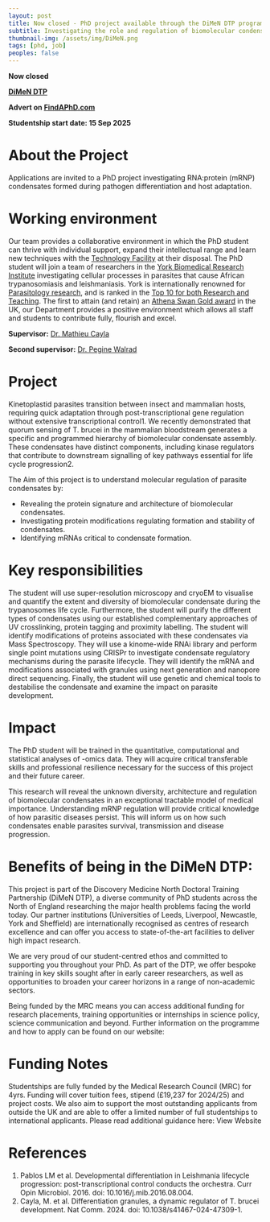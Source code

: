 ```yaml
---
layout: post
title: Now closed - PhD project available through the DiMeN DTP program
subtitle: Investigating the role and regulation of biomolecular condensate enabling kinetoplastid parasites host adaptation
thumbnail-img: /assets/img/DiMeN.png
tags: [phd, job]
peoples: false
---
```

**Now closed**

**[DiMeN DTP](https://www.dimen.org.uk/)**

**Advert on [FindAPhD.com](https://www.findaphd.com/phds/project/mrc-dimen-doctoral-training-partnership-investigating-the-role-and-regulation-of-biomolecular-condensate-enabling-kinetoplastid-parasites-host-adaptation/?p176374)**

**Studentship start date: 15 Sep 2025**

# About the Project

Applications are invited to a PhD project investigating RNA:protein (mRNP) condensates formed during pathogen differentiation and host adaptation. 

# Working environment

Our team provides a collaborative environment in which the PhD student can thrive with individual support, expand their intellectual range and learn new techniques with the [Technology Facility](https://www.york.ac.uk/biology/technology-facility/) at their disposal. The PhD student will join a team of researchers in the [York Biomedical Research Institute](https://www.york.ac.uk/biomedical-research-institute/) investigating cellular processes in parasites that cause African trypanosomiasis and leishmaniasis. York is internationally renowned  for [Parasitology research](https://www.york.ac.uk/biomedical-research-institute/immunology-haematology-infection/parasitesyork/), and is ranked in the [Top 10 for both Research and Teaching](https://www.york.ac.uk/about/awards/). The first to attain (and retain) an [Athena Swan Gold award](https://www.york.ac.uk/biology/about/news/2024/athena-swan-gold-award-renewed/) in the UK, our Department provides a positive environment which allows all staff and students to contribute fully, flourish and excel.

**Supervisor:** [Dr. Mathieu Cayla](https://www.york.ac.uk/biology/people/mathieu-cayla/)

**Second supervisor:** [Dr. Pegine Walrad](https://www.york.ac.uk/biology/research/infection-immunity/pegine-walrad/)

# Project 

Kinetoplastid parasites transition between insect and mammalian hosts, requiring quick adaptation through post-transcriptional gene regulation without extensive transcriptional control1. We recently demonstrated that quorum sensing of T. brucei in the mammalian bloodstream generates a specific and programmed hierarchy of biomolecular condensate assembly. These condensates have distinct components, including kinase regulators that contribute to downstream signalling of key pathways essential for life cycle progression2. 

The Aim of this project is to understand molecular regulation of parasite condensates by:
 - Revealing the protein signature and architecture of biomolecular condensates.
 - Investigating protein modifications regulating formation and stability of condensates.
 - Identifying mRNAs critical to condensate formation.

# Key responsibilities

The student will use super-resolution microscopy and cryoEM to visualise and quantify the extent and diversity of biomolecular condensate during the trypanosomes life cycle. Furthermore, the student will purify the different types of condensates using our established complementary approaches of UV crosslinking, protein tagging and proximity labelling. The student will identify modifications of proteins associated with these condensates via Mass Spectroscopy. They will use a kinome-wide RNAi library and perform single point mutations using CRISPr to investigate condensate regulatory mechanisms  during the parasite lifecycle. They will identify the mRNA and modifications associated with granules using next generation and nanopore direct sequencing. Finally, the student will use genetic and chemical tools to destabilise the condensate and examine the impact on parasite development.

# Impact

The PhD student will be trained in the quantitative, computational and statistical analyses of -omics data. They will acquire critical transferable skills and professional resilience necessary for the success of this project and their future career. 

This research will reveal the unknown diversity, architecture and regulation of biomolecular condensates in an exceptional tractable model of medical importance. Understanding mRNP regulation will provide critical knowledge of how parasitic diseases persist. This will inform us on how such condensates enable parasites survival, transmission and disease progression. 

# Benefits of being in the DiMeN DTP:

This project is part of the Discovery Medicine North Doctoral Training Partnership (DiMeN DTP), a diverse community of PhD students across the North of England researching the major health problems facing the world today. Our partner institutions (Universities of Leeds, Liverpool, Newcastle, York and Sheffield) are internationally recognised as centres of research excellence and can offer you access to state-of-the-art facilities to deliver high impact research.

We are very proud of our student-centred ethos and committed to supporting you throughout your PhD. As part of the DTP, we offer bespoke training in key skills sought after in early career researchers, as well as opportunities to broaden your career horizons in a range of non-academic sectors.

Being funded by the MRC means you can access additional funding for research placements, training opportunities or internships in science policy, science communication and beyond. Further information on the programme and how to apply can be found on our website:

# Funding Notes

Studentships are fully funded by the Medical Research Council (MRC) for 4yrs. Funding will cover tuition fees, stipend (£19,237 for 2024/25) and project costs. We also aim to support the most outstanding applicants from outside the UK and are able to offer a limited number of full studentships to international applicants. Please read additional guidance here: View Website

# References
1. Pablos LM et al. Developmental differentiation in Leishmania lifecycle progression: post-transcriptional control conducts the orchestra. Curr Opin Microbiol. 2016. doi: 10.1016/j.mib.2016.08.004.
2. Cayla, M. et al. Differentiation granules, a dynamic regulator of T. brucei development. Nat Comm. 2024. doi: 10.1038/s41467-024-47309-1. 

